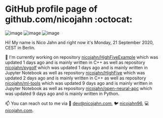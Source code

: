 # GitHub profile page of <!-- github -->github.com/nicojahn<!-- github --> :octocat:

![image](https://img.shields.io/badge/in%20progress%20since-aug.%201996-blue?style=flat) ![image](https://img.shields.io/badge/runs%20on-caffeine-brown?style=flat&logo=buy-me-a-coffee&logoColor=brown) ![image](https://img.shields.io/badge/homepage-blank-white?style=flat&?link=https://nicojahn.com&link=https://nicojahn.com)

Hi! My name is <!-- name -->Nico Jahn<!-- name --> and right now it's <!-- date -->Monday, 21 September 2020, CEST<!-- date --> in <!-- city -->Berlin<!-- city -->.

🔭 I'm currently working on <!-- projects -->repository [nicojahn/HighFiveExample](https://github.com/nicojahn/HighFiveExample) which was updated 1 days ago and is mainly written in C++ as well as repository [nicojahn/pygolf](https://github.com/nicojahn/pygolf) which was updated 1 days ago and is mainly written in Jupyter Notebook as well as repository [nicojahn/HighFive](https://github.com/nicojahn/HighFive) which was updated 2 days ago and is mainly written in C++ as well as repository [nicojahn/ml-tools](https://github.com/nicojahn/ml-tools) which was updated 9 days ago and is mainly written in Jupyter Notebook as well as repository [nicojahn/open-neural-apc](https://github.com/nicojahn/open-neural-apc) which was updated 9 days ago and is mainly written in Python<!-- projects -->.

📫 You can reach out to me via <!-- contact -->:email: dev@nicojahn.com, :bird: [nicojahn96](https://twitter.com/nicojahn96), :computer: [nicojahn.com](https://nicojahn.com)<!-- contact -->.
